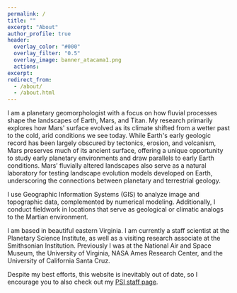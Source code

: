 ```yaml
---
permalink: /
title: ""
excerpt: "About"
author_profile: true
header:
  overlay_color: "#000"
  overlay_filter: "0.5"
  overlay_image: banner_atacama1.png
  actions:
excerpt:
redirect_from: 
  - /about/
  - /about.html
---
```


I am a planetary geomorphologist with a focus on how fluvial processes shape the landscapes of Earth, Mars, and Titan. My research primarily explores how Mars' surface evolved as its climate shifted from a wetter past to the cold, arid conditions we see today. While Earth's early geologic record has been largely obscured by tectonics, erosion, and volcanism, Mars preserves much of its ancient surface, offering a unique opportunity to study early planetary environments and draw parallels to early Earth conditions. Mars’ fluvially altered landscapes also serve as a natural laboratory for testing landscape evolution models developed on Earth, underscoring the connections between planetary and terrestrial geology.

I use Geographic Information Systems (GIS) to analyze image and topographic data, complemented by numerical modeling. Additionally, I conduct fieldwork in locations that serve as geological or climatic analogs to the Martian environment.

I am based in beautiful eastern Virginia. I am currently a staff scientist at the Planetary Science Institute, as well as a visiting research associate at the Smithsonian Institution. Previously I was at the National Air and Space Museum, the University of Virginia, NASA Ames Research Center, and the University of California Santa Cruz.

Despite my best efforts, this website is inevitably out of date, so I encourage you to also check out my <a href="https://www.psi.edu/staff/profile/alexander-morgan/">PSI staff page</a>.
